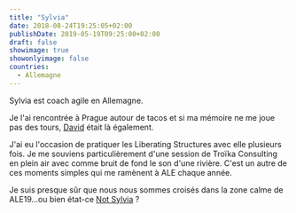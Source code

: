 ```yaml
---
title: "Sylvia"
date: 2018-08-24T19:25:05+02:00
publishDate: 2019-05-19T09:25:00+02:00
draft: false
showimage: true
showonlyimage: false
countries:
  - Allemagne
---
```

Sylvia est coach agile en Allemagne.
<!--more-->

Je l'ai rencontrée à Prague autour de tacos et si ma mémoire ne me joue pas des tours, [David](/fr/portfolio/ale18/david) était là également.

J'ai eu l'occasion de pratiquer les Liberating Structures avec elle plusieurs fois. Je me souviens particulièrement d'une session de Troïka Consulting en plein air avec comme bruit de fond le son d'une rivière. C'est un autre de ces moments simples qui me ramènent à ALE chaque année.

Je suis presque sûr que nous nous sommes croisés dans la zone calme de ALE19...ou bien état-ce [Not Sylvia](/fr/portfolio/ale18/susanne) ?
